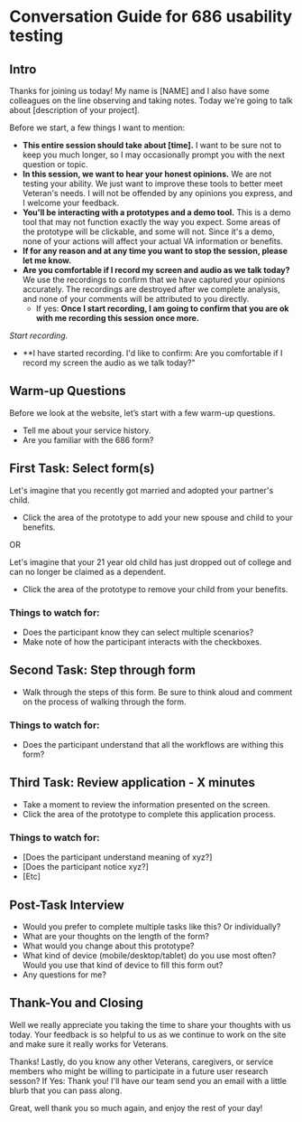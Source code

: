 # Conversation Guide for 686 usability testing 

## Intro

Thanks for joining us today! My name is [NAME] and I also have some colleagues on the line observing and taking notes. Today we're going to talk about [description of your project]. 

Before we start, a few things I want to mention:

- **This entire session should take about [time].** I want to be sure not to keep you much longer, so I may occasionally prompt you with the next question or topic.
- **In this session, we want to hear your honest opinions.** We are not testing your ability. We just want to improve these tools to better meet Veteran's needs. I will not be offended by any opinions you express, and I welcome your feedback.
- **You'll be interacting with a prototypes and a demo tool.** This is a demo tool that may not function exactly the way you expect. Some areas of the prototype will be clickable, and some will not. Since it's a demo, none of your actions will affect your actual VA information or benefits.
- **If for any reason and at any time you want to stop the session, please let me know.** 
- **Are you comfortable if I record my screen and audio as we talk today?** We use the recordings to confirm that we have captured your opinions accurately. The recordings are destroyed after we complete analysis, and none of your comments will be attributed to you directly. 
    - If yes: **Once I start recording, I am going to confirm that you are ok with me recording this session once more.** 

*Start recording.*

- **I have started recording. I'd like to confirm: Are you comfortable if I record my screen the audio as we talk today?" 

## Warm-up Questions

Before we look at the website, let’s start with a few warm-up questions.

- Tell me about your service history.
- Are you familiar with the 686 form?


## First Task: Select form(s)

Let's imagine that you recently got married and adopted your partner's child. 
- Click the area of the prototype to add your new spouse and child to your benefits.

OR

Let's imagine that your 21 year old child has just dropped out of college and can no longer be claimed as a dependent. 
- Click the area of the prototype to remove your child from your benefits.

### Things to watch for:

- Does the participant know they can select multiple scenarios?
- Make note of how the participant interacts with the checkboxes.

## Second Task: Step through form

- Walk through the steps of this form. Be sure to think aloud and comment on the process of walking through the form.

### Things to watch for:

- Does the participant understand that all the workflows are withing this form? 

## Third Task: Review application - X minutes

- Take a moment to review the information presented on the screen. 
- Click the area of the prototype to complete this application process.

### Things to watch for:

- [Does the participant understand meaning of xyz?]
- [Does the participant notice xyz?]
- [Etc]

## Post-Task Interview

- Would you prefer to complete multiple tasks like this? Or individually?
- What are your thoughts on the length of the form? 
- What would you change about this prototype?
- What kind of device (mobile/desktop/tablet) do you use most often? Would you use that kind of device to fill this form out?
- Any questions for me? 

## Thank-You and Closing 

Well we really appreciate you taking the time to share your thoughts with us today. Your feedback is so helpful to us as we continue to work on the site and make sure it really works for Veterans.

Thanks! Lastly, do you know any other Veterans, caregivers, or service members who might be willing to participate in a future user research sesson? 
    If Yes: Thank you! I'll have our team send you an email with a little blurb that you can pass along. 

Great, well thank you so much again, and enjoy the rest of your day!
